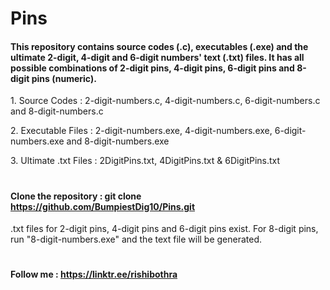 # Pins
#### This repository contains source codes (.c), executables (.exe) and the ultimate 2-digit, 4-digit and 6-digit numbers' text (.txt) files. It has all possible combinations of 2-digit pins, 4-digit pins, 6-digit pins and 8-digit pins (numeric).
<p> 1. Source Codes : 2-digit-numbers.c, 4-digit-numbers.c, 6-digit-numbers.c and 8-digit-numbers.c
<p> 2. Executable Files : 2-digit-numbers.exe, 4-digit-numbers.exe, 6-digit-numbers.exe and 8-digit-numbers.exe
<p> 3. Ultimate .txt Files : 2DigitPins.txt, 4DigitPins.txt & 6DigitPins.txt </p>

#

#### Clone the repository : git clone https://github.com/BumpiestDig10/Pins.git
<p> .txt files for 2-digit pins, 4-digit pins and 6-digit pins exist. For 8-digit pins, run "8-digit-numbers.exe" and the text file will be generated. </p>

#

#### Follow me : https://linktr.ee/rishibothra

#